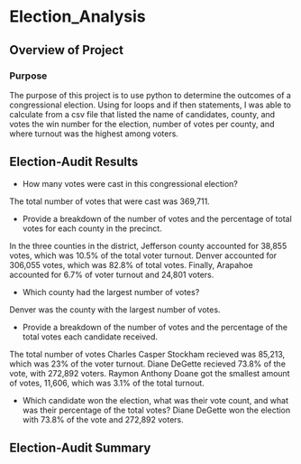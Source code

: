 # Election_Analysis

## Overview of Project

### Purpose

The purpose of this project is to use python to determine the outcomes of a congressional election. Using for loops and if then statements, I was able to calculate from a csv file that listed the name of candidates, county, and votes the win number for the election, number of votes per county, and where turnout was the highest among voters.

## Election-Audit Results

* How many votes were cast in this congressional election?

The total number of votes that were cast was 369,711.
* Provide a breakdown of the number of votes and the percentage of total votes for each county in the precinct.

In the three counties in the district, Jefferson county accounted for 38,855 votes, which was 10.5% of the total voter turnout. Denver accounted for 306,055 votes, which was 82.8% of total votes. Finally, Arapahoe accounted for 6.7% of voter turnout and 24,801 voters. 

* Which county had the largest number of votes?

Denver was the county with the largest number of votes. 

* Provide a breakdown of the number of votes and the percentage of the total votes each candidate received.

The total number of votes Charles Casper Stockham recieved was 85,213, which was 23% of the voter turnout. Diane DeGette recieved 73.8% of the vote, with 272,892 voters. Raymon Anthony Doane got the smallest amount of votes, 11,606, which was 3.1% of the total turnout. 

* Which candidate won the election, what was their vote count, and what was their percentage of the total votes?
Diane DeGette won the election with 73.8% of the vote and 272,892 voters.

## Election-Audit Summary


